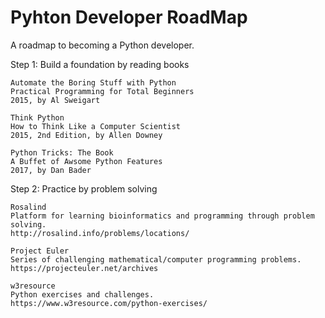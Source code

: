 # Pyhton Developer RoadMap
A roadmap to becoming a Python developer.

Step 1: Build a foundation by reading books

    Automate the Boring Stuff with Python
    Practical Programming for Total Beginners
    2015, by Al Sweigart
    
    Think Python 
    How to Think Like a Computer Scientist
    2015, 2nd Edition, by Allen Downey
    
    Python Tricks: The Book
    A Buffet of Awsome Python Features
    2017, by Dan Bader
    
Step 2: Practice by problem solving

    Rosalind
    Platform for learning bioinformatics and programming through problem solving.
    http://rosalind.info/problems/locations/
    
    Project Euler
    Series of challenging mathematical/computer programming problems.
    https://projecteuler.net/archives
    
    w3resource
    Python exercises and challenges.
    https://www.w3resource.com/python-exercises/
    
